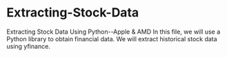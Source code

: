 # Extracting-Stock-Data
Extracting Stock Data Using Python--Apple &amp; AMD
In this file, we will use a Python library to obtain financial data. We will extract historical stock data using yfinance. 
